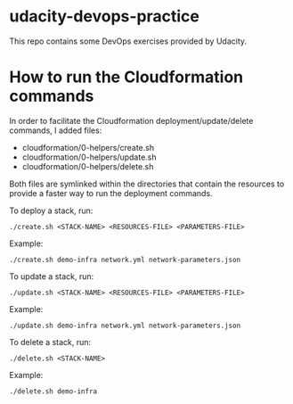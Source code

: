 # udacity-devops-practice

This repo contains some DevOps exercises provided by Udacity.

# How to run the Cloudformation commands

In order to facilitate the Cloudformation deployment/update/delete commands, 
I added files:

- cloudformation/0-helpers/create.sh
- cloudformation/0-helpers/update.sh
- cloudformation/0-helpers/delete.sh

Both files are symlinked within the directories that contain the resources 
to provide a faster way to run the deployment commands. 

To deploy a stack, run:

`./create.sh <STACK-NAME> <RESOURCES-FILE> <PARAMETERS-FILE>`

Example:

`./create.sh demo-infra network.yml network-parameters.json`

To update a stack, run:

`./update.sh <STACK-NAME> <RESOURCES-FILE> <PARAMETERS-FILE>`

Example:

`./update.sh demo-infra network.yml network-parameters.json`

To delete a stack, run:

`./delete.sh <STACK-NAME>`

Example:

`./delete.sh demo-infra`